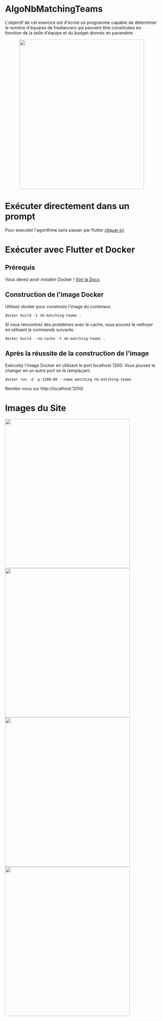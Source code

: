 # AlgoNbMatchingTeams
L'objectif de cet exercice est d'écrire un programme capable de déterminer le nombre d'équipes de freelancers qui peuvent être constituées en fonction de la taille d'équipe et du budget donnés en paramètre.

<center>
  <img src="https://github.com/LuCXaDs/nbMatchingTeams/assets/69203865/c5aa4533-71d9-4127-8d65-7e471a42164c" width="410" height="490" />
</center>

# Exécuter directement dans un prompt
Pour executer l'agorithme sans passer par flutter <a href="https://github.com/LuCXaDs/nbMatchingTeams/tree/main/AlgoNbMatchingTeams">cliquer ici<a/>


# Exécuter avec Flutter et Docker
## Prérequis
Vous devez avoir installer Docker ! <a href="https://docs.docker.com/engine/install/">Voir la Docs</a>
## Construction de l'image Docker
Utilisez docker pour construire l'image du conteneur.
```
docker build -t nb-matching-teams .
```
Si vous rencontrez des problèmes avec le cache, vous pouvez le nettoyer en utilisant la commande suivante.
```
docker build --no-cache -t nb-matching-teams .
```

## Après la réussite de la construction de l'image
Exécutez l'image Docker en utilisant le port localhost 1200. Vous pouvez le changer en un autre port en le remplaçant.
```
docker run -d -p 1200:80 --name matching nb-matching-teams
```

Rendez-vous sur http://localhost:1200/



# Images du Site

<img src="https://github.com/LuCXaDs/nbMatchingTeams/assets/69203865/81458f01-483e-4bd4-b676-eb88ff7a3865" width="410" height="490" />

<img src="https://github.com/LuCXaDs/nbMatchingTeams/assets/69203865/2dba78f0-6cd3-480e-811d-adb96055997a" width="410" height="490" />

<img src="https://github.com/LuCXaDs/nbMatchingTeams/assets/69203865/79a48eb6-011f-4e7b-92e5-dd2e190eb975" width="410" height="490" />

<img src="https://github.com/LuCXaDs/nbMatchingTeams/assets/69203865/fe5b2164-bda3-4c26-b55d-6ae4f3aea3af" width="410" height="490" />

